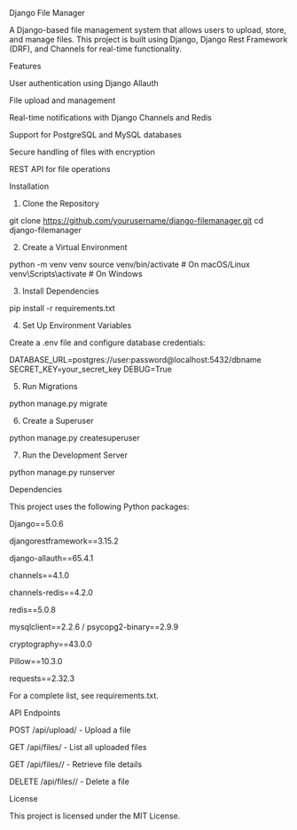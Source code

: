 Django File Manager

A Django-based file management system that allows users to upload, store, and manage files. This project is built using Django, Django Rest Framework (DRF), and Channels for real-time functionality.

Features

User authentication using Django Allauth

File upload and management

Real-time notifications with Django Channels and Redis

Support for PostgreSQL and MySQL databases

Secure handling of files with encryption

REST API for file operations

Installation

1. Clone the Repository

git clone https://github.com/yourusername/django-filemanager.git
cd django-filemanager

2. Create a Virtual Environment

python -m venv venv
source venv/bin/activate  # On macOS/Linux
venv\Scripts\activate  # On Windows

3. Install Dependencies

pip install -r requirements.txt

4. Set Up Environment Variables

Create a .env file and configure database credentials:

DATABASE_URL=postgres://user:password@localhost:5432/dbname
SECRET_KEY=your_secret_key
DEBUG=True

5. Run Migrations

python manage.py migrate

6. Create a Superuser

python manage.py createsuperuser

7. Run the Development Server

python manage.py runserver

Dependencies

This project uses the following Python packages:

Django==5.0.6

djangorestframework==3.15.2

django-allauth==65.4.1

channels==4.1.0

channels-redis==4.2.0

redis==5.0.8

mysqlclient==2.2.6 / psycopg2-binary==2.9.9

cryptography==43.0.0

Pillow==10.3.0

requests==2.32.3

For a complete list, see requirements.txt.

API Endpoints

POST /api/upload/ - Upload a file

GET /api/files/ - List all uploaded files

GET /api/files/<id>/ - Retrieve file details

DELETE /api/files/<id>/ - Delete a file

License

This project is licensed under the MIT License.
